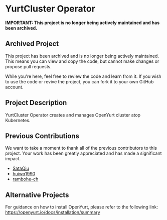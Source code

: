 # YurtCluster Operator

**IMPORTANT: This project is no longer being actively maintained and has been archived.**

## Archived Project

This project has been archived and is no longer being actively maintained. This means you can view and copy the code, but cannot make changes or propose pull requests.

While you're here, feel free to review the code and learn from it. If you wish to use the code or revive the project, you can fork it to your own GitHub account.

## Project Description

YurtCluster Operator creates and manages OpenYurt cluster atop Kubernetes.

## Previous Contributions

We want to take a moment to thank all of the previous contributors to this project. Your work has been greatly appreciated and has made a significant impact.

- [SataQiu](https://github.com/SataQiu)
- [huiwq1990](https://github.com/huiwq1990)
- [rambohe-ch](https://github.com/rambohe-ch)

## Alternative Projects

For guidance on how to install OpenYurt, please refer to the following link: https://openyurt.io/docs/installation/summary